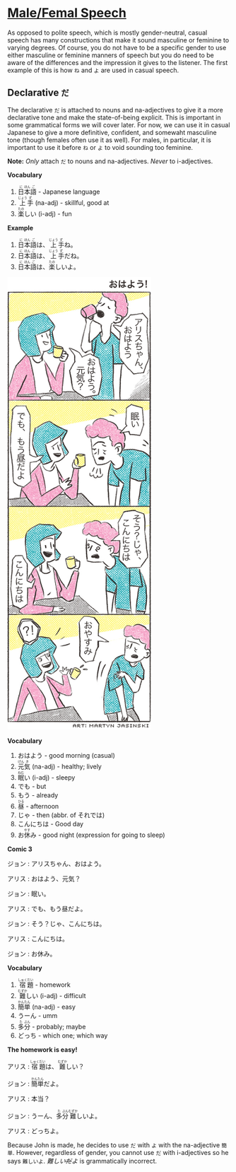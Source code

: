 # [Male/Femal Speech](http://www.guidetojapanese.org/learn/complete/male_female)

As opposed to polite speech, which is mostly gender-neutral, casual speech has many constructions that make it sound masculine or feminine to varying degrees. Of course, you do not have to be a specific gender to use either masculine or feminine manners of speech but you do need to be aware of the differences and the impression it gives to the listener. The first example of this is how `ね` and `よ` are used in casual speech.

## Declarative `だ`

The declarative `だ` is attached to nouns and na-adjectives to give it a more declarative tone and make the state-of-being explicit. This is important in some grammatical forms we will cover later. For now, we can use it in casual Japanese to give a more definitive, confident, and somewaht masculine tone (though females often use it as well). For males, in particular, it is important to use it before `ね` or `よ` to void sounding too feminine.

__Note:__ *Only* attach `だ` to nouns and na-adjectives. *Never* to i-adjectives.

__Vocabulary__

1. <ruby>日<rt>に</rt>本<rt>ほん</rt>語<rt>ご</rt></ruby> - Japanese language
1. <ruby>上<rt>じょう</rt>手<rt>ず</rt></ruby> (na-adj) - skillful, good at
1. <ruby>楽<rt>たの</rt>しい</ruby> (i-adj) - fun

__Example__

1. <ruby>日<rt>に</rt>本<rt>ほん</rt>語<rt>ご</rt>は、<rt></rt>上<rt>じょう</rt>手<rt>ず</rt>ね。</ruby>
1. <ruby>日<rt>に</rt>本<rt>ほん</rt>語<rt>ご</rt>は、<rt></rt>上<rt>じょう</rt>手<rt>ず</rt>だね。</ruby>
1. <ruby>日<rt>に</rt>本<rt>ほん</rt>語<rt>ご</rt>は、<rt></rt>楽<rt>たの</rt>しいよ。</ruby>

![](comic3.jpg)

__Vocabulary__

1. おはよう - good morning (casual)
1. <ruby>元<rt>げん</rt>気<rt>き</rt></ruby> (na-adj) - healthy; lively
1. <ruby>眠<rt>ねむ</rt>い</ruby> (i-adj) - sleepy
1. でも - but
1. もう - already
1. <ruby>昼<rt>ひる</rt></ruby> - afternoon
1. じゃ - then (abbr. of それでは)
1. こんにちは - Good day
1. <ruby>お<rt></rt>休<rt>やす</rt>み</ruby> - good night (expression for going to sleep)

__Comic 3__

ジョン : アリスちゃん、おはよう。

アリス : おはよう、元気？

ジョン : 眠い。

アリス : でも、もう昼だよ。

ジョン : そう？じゃ、こんにちは。

アリス : こんにちは。

ジョン : お休み。

__Vocabulary__

1. <ruby>宿<rt>しゅく</rt>題<rt>だい</rt></ruby> - homework
1. <ruby>難<rt>むずか</rt>しい</ruby> (i-adj) - difficult
1. <ruby>簡<rt>かん</rt>単<rt>たん</rt></ruby> (na-adj) - easy
1. うーん - umm
1. <ruby>多<rt>た</rt>分<rt>ぶん</rt></ruby> - probably; maybe
1. どっち - which one; which way

__The homework is easy!__

アリス : <ruby>宿<rt>しゅく</rt>題<rt>だい</rt>は、<rt></rt>難<rt>むずか</rt>しい？</ruby>

ジョン : <ruby>簡<rt>かん</rt>単<rt>たん</rt>だよ。</ruby>

アリス : 本当？

ジョン : <ruby>うーん、<rt></rt>多<rt>た</rt>分<rt>ぶん</rt>難<rt>むずか</rt>しいよ。</ruby>

アリス : どっちよ。

Because John is made, he decides to use `だ` with `よ` with the na-adjective `簡単`. However, regardless of gender, you cannot use `だ` with i-adjectives so he says `難しいよ`. *難しい~~だ~~よ* is grammatically incorrect.